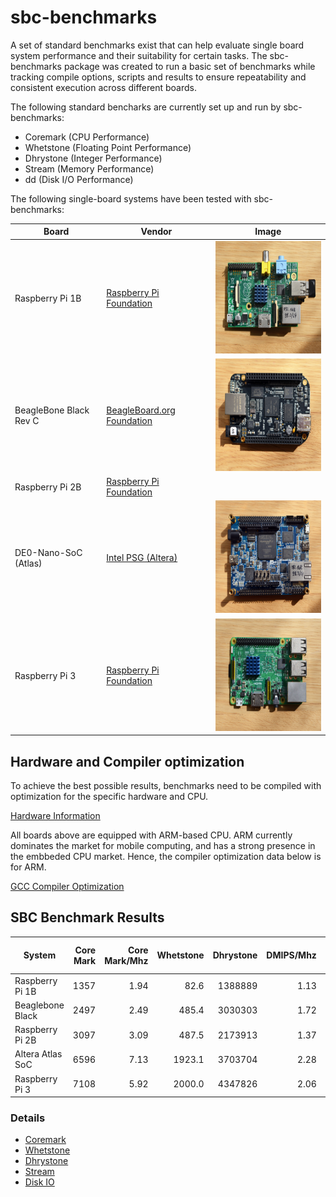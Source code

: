 # sbc-benchmarks

A set of standard benchmarks exist that can help evaluate single board system performance and their suitability for certain tasks. The sbc-benchmarks package was created to run a basic set of benchmarks while tracking compile options, scripts and results to ensure repeatability and consistent execution across different boards.

The following standard bencharks are currently set up and run by sbc-benchmarks:

- Coremark  (CPU Performance)
- Whetstone (Floating Point Performance)
- Dhrystone (Integer Performance)
- Stream    (Memory Performance)
- dd        (Disk I/O Performance)

The following single-board systems have been tested with sbc-benchmarks:

| Board                  | Vendor                    | Image |
|------------------------|---------------------------|-------|
| Raspberry Pi 1B        | <a href="https://www.raspberrypi.org/">Raspberry Pi Foundation</a> | <img src="images/raspi1.png" height="180px" width="240px"> |
| BeagleBone Black Rev C | <a href="https://beagleboard.org/">BeagleBoard.org Foundation</a>  |  <img src="images/bboard.png" height="180px" width="240px"> |
| Raspberry Pi 2B        | <a href="https://www.raspberrypi.org/">Raspberry Pi Foundation</a> | |
| DE0-Nano-SoC (Atlas)   | <a href="https://www.altera.com/">Intel PSG (Altera)</a>           | <img src="images/socfpga.png" height="180px" width="240px"> |
| Raspberry Pi 3         | <a href="https://www.raspberrypi.org/">Raspberry Pi Foundation</a> | <img src="images/raspi3.png" height="180px" width="240px"> |

## Hardware and Compiler optimization

To achieve the best possible results, benchmarks need to be compiled with optimization for the specific hardware and CPU.

[Hardware Information](hw-information.md)

All boards above are equipped with ARM-based CPU. ARM currently dominates the market for mobile computing, and has a strong presence in the embbeded CPU market. Hence, the compiler optimization data below is for ARM.

[GCC Compiler Optimization](gcc-optimization.md)

## SBC Benchmark Results

|System          |Core Mark|Core Mark/Mhz|Whetstone|Dhrystone|DMIPS/Mhz|Stream Copy|Stream Scale|Disk Read MB/s|Disk Write MB/s|
|----------------|-------:|-----------:|----------:|--------:|--------:|----------:|-----------:|-------------:|--------------:|
|Raspberry Pi 1B |    1357|1.94|82.6|1388889|1.13|770.6|212.3|21.9|10.2|
|Beaglebone Black|    2497|2.49|485.4|3030303|1.72|562.7|429.3|34.8|13.1|
|Raspberry Pi 2B |    3097|3.09|487.5|2173913|1.37|1359.5|1411.6|22.4|22.0|
|Altera Atlas SoC|    6596|7.13|1923.1|3703704|2.28|935.5|1279.6|21.6|21.3|
|Raspberry Pi 3  |    7108|5.92|2000.0|4347826|2.06|2184.9|2177.3|22.8|10.5|

### Details

- [Coremark](cm-benchmark.md)
- [Whetstone](ws-benchmark.md)
- [Dhrystone](ds-benchmark.md)
- [Stream](st-benchmark.md)
- [Disk IO](io-benchmark.md)
